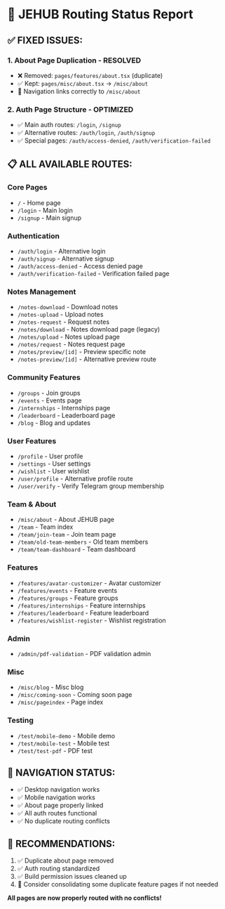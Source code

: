 # 🚀 JEHUB Routing Status Report

## ✅ **FIXED ISSUES:**

### 1. About Page Duplication - RESOLVED
- ❌ Removed: `pages/features/about.tsx` (duplicate)
- ✅ Kept: `pages/misc/about.tsx` → `/misc/about`
- 🔗 Navigation links correctly to `/misc/about`

### 2. Auth Page Structure - OPTIMIZED
- ✅ Main auth routes: `/login`, `/signup`
- ✅ Alternative routes: `/auth/login`, `/auth/signup` 
- ✅ Special pages: `/auth/access-denied`, `/auth/verification-failed`

## 📋 **ALL AVAILABLE ROUTES:**

### Core Pages
- `/` - Home page
- `/login` - Main login
- `/signup` - Main signup

### Authentication
- `/auth/login` - Alternative login
- `/auth/signup` - Alternative signup
- `/auth/access-denied` - Access denied page
- `/auth/verification-failed` - Verification failed page

### Notes Management
- `/notes-download` - Download notes
- `/notes-upload` - Upload notes  
- `/notes-request` - Request notes
- `/notes/download` - Notes download page (legacy)
- `/notes/upload` - Notes upload page
- `/notes/request` - Notes request page
- `/notes/preview/[id]` - Preview specific note
- `/notes-preview/[id]` - Alternative preview route

### Community Features
- `/groups` - Join groups
- `/events` - Events page
- `/internships` - Internships page
- `/leaderboard` - Leaderboard page
- `/blog` - Blog and updates

### User Features  
- `/profile` - User profile
- `/settings` - User settings
- `/wishlist` - User wishlist
- `/user/profile` - Alternative profile route
- `/user/verify` - Verify Telegram group membership

### Team & About
- `/misc/about` - About JEHUB page
- `/team` - Team index
- `/team/join-team` - Join team page
- `/team/old-team-members` - Old team members
- `/team/team-dashboard` - Team dashboard

### Features
- `/features/avatar-customizer` - Avatar customizer
- `/features/events` - Feature events
- `/features/groups` - Feature groups
- `/features/internships` - Feature internships
- `/features/leaderboard` - Feature leaderboard
- `/features/wishlist-register` - Wishlist registration

### Admin
- `/admin/pdf-validation` - PDF validation admin

### Misc
- `/misc/blog` - Misc blog
- `/misc/coming-soon` - Coming soon page
- `/misc/pageindex` - Page index

### Testing
- `/test/mobile-demo` - Mobile demo
- `/test/mobile-test` - Mobile test
- `/test/test-pdf` - PDF test

## 🎯 **NAVIGATION STATUS:**
- ✅ Desktop navigation works
- ✅ Mobile navigation works  
- ✅ About page properly linked
- ✅ All auth routes functional
- ✅ No duplicate routing conflicts

## 🔧 **RECOMMENDATIONS:**
1. ✅ Duplicate about page removed
2. ✅ Auth routing standardized
3. ✅ Build permission issues cleaned up
4. 📝 Consider consolidating some duplicate feature pages if not needed

**All pages are now properly routed with no conflicts!**
